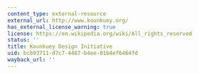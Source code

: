 ```yaml
---
content_type: external-resource
external_url: http://www.kounkuey.org/
has_external_license_warning: true
license: https://en.wikipedia.org/wiki/All_rights_reserved
status: ''
title: Kounkuey Design Initiative
uid: bcb93711-d7c7-4487-b4ee-01b4ef6464fd
wayback_url: ''
---
```

